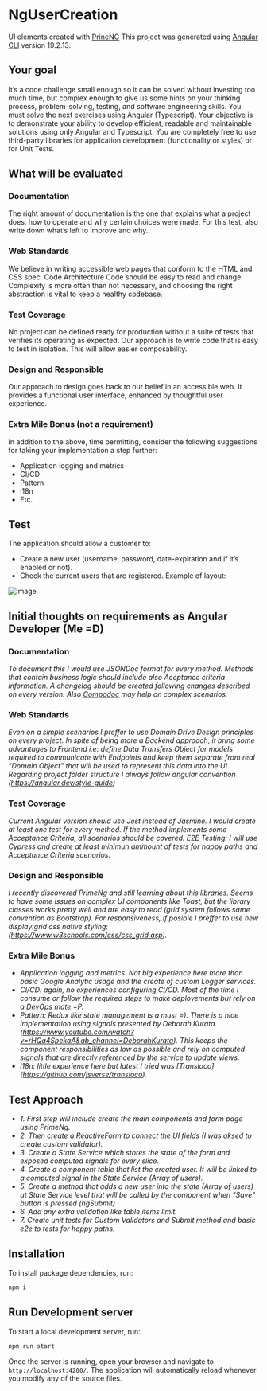 # NgUserCreation

UI elements created with [PrineNG](https://primeng.org/)
This project was generated using [Angular CLI](https://github.com/angular/angular-cli) version 19.2.13.

## Your goal
It’s a code challenge small enough so it can be solved without investing too much time, but complex enough to give us some hints on your thinking process, problem-solving, testing, and software engineering skills.
You must solve the next exercises using Angular (Typescript). Your objective is to demonstrate your ability to develop efficient, readable and maintainable solutions using only Angular and Typescript.
You are completely free to use third-party libraries for application development (functionality or styles) or for Unit Tests.

## What will be evaluated

### Documentation
The right amount of documentation is the one that explains what a project does, how to operate and why certain choices were made. For this test, also write down what’s left to improve and why.

### Web Standards
We believe in writing accessible web pages that conform to the HTML and CSS spec.
Code Architecture
Code should be easy to read and change. Complexity is more often than not necessary, and choosing the right abstraction is vital to keep a healthy codebase.

### Test Coverage
No project can be defined ready for production without a suite of tests that verifies its operating as expected. Our approach is to write code that is easy to test in isolation. This will allow easier composability.

### Design and Responsible
Our approach to design goes back to our belief in an accessible web. It provides a functional user interface, enhanced by thoughtful user experience.

### Extra Mile Bonus (not a requirement)
In addition to the above, time permitting, consider the following suggestions for taking your implementation a step further:
- Application logging and metrics
- CI/CD
- Pattern
- i18n
- Etc.

## Test
The application should allow a customer to:
- Create a new user (username, password, date-expiration and if it’s enabled or not).
- Check the current users that are registered.
Example of layout:

![image](https://github.com/user-attachments/assets/182e8107-69a6-46fa-9666-1daa98faa2be)

## Initial thoughts on requirements as Angular Developer (Me =D)
### Documentation
*To document this I would use JSONDoc format for every method. Methods that contain business logic should include also Aceptance criteria information.
A changelog should be created following changes described on every version. Also [Compodoc](https://www.npmjs.com/package/@compodoc/compodoc) may help on complex scenarios.*

### Web Standards
*Even on a simple scenarios I preffer to use Domain Drive Design principles on every project. In spite of being more a Backend approach, it bring some advantages to Frontend i.e: define Data Transfers Object for models required to communicate with Endpoints and keep them separate from real "Domain Object" that will be used to represent this data into the UI.
Regarding project folder structure I always follow angular convention (https://angular.dev/style-guide)*

### Test Coverage
*Current Angular version should use Jest instead of Jasmine. I would create at least one test for every method. If the method implements some Acceptance Criteria, all scenarios should be covered.
E2E Testing: I will use Cypress and create at least minimun ammount of tests for happy paths and Acceptance Criteria scenarios.*

### Design and Responsible
*I recently discovered PrimeNg and still learning about this libraries. Seems to have some issues on complex UI components like Toast, but the library classes works pretty well and are easy to read (grid system follows same convention as Bootstrap). For responsiveness, if posible I preffer to use new display:grid css native styling: (https://www.w3schools.com/css/css_grid.asp).*

### Extra Mile Bonus
- *Application logging and metrics: Not big experience here more than basic Google Analytic usage and the create of custom Logger services.*
- *CI/CD: again, no experiences configuring CI/CD. Most of the time I consume or follow the required steps to make deployements but rely on a DevOps mate =P.*
- *Pattern: Redux like state management is a must =). There is a nice implementation using signals presented by Deborah Kurata (https://www.youtube.com/watch?v=rHQa4SpekaA&ab_channel=DeborahKurata). This keeps the component responsibilities as low as possible and rely on computed signals that are directly referenced by the service to update views.*
- *i18n: little experience here but latest I tried was [Transloco] (https://github.com/jsverse/transloco).*

## Test Approach
  - *1. First step will include create the main components and form page using PrimeNg.*
  - *2. Then create a ReactiveForm to connect the UI fields (I was aksed to create custom validator).*
  - *3. Create a State Service which stores the state of the form and exposed computed signals for every slice.*
  - *4. Create a component table that list the created user. It will be linked to a computed signal in the State Service (Array of users).*
  - *5. Create a method that adds a new user into the state (Array of users) at State Service level that will be called by the component when "Save" button is pressed (ngSubmit)*
  - *6. Add any extra validation like table items limit.*
  - *7. Create unit tests for Custom Validators and Submit method and basic e2e to tests for happy paths.*


## Installation
To install package dependencies, run:

```bash
npm i
```

## Run Development server

To start a local development server, run:

```bash
npm run start
```

Once the server is running, open your browser and navigate to `http://localhost:4200/`. The application will automatically reload whenever you modify any of the source files.

